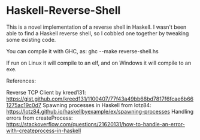 # Haskell-Reverse-Shell

This is a novel implementation of a reverse shell in Haskell. I wasn't been able to find a Haskell reverse shell, so I cobbled one together by tweaking some existing code.

You can compile it with GHC, as: ghc --make reverse-shell.hs

If run on Linux it will compile to an elf, and on Windows it will compile to an exe.

References:

Reverse TCP Client by kreed131: https://gist.github.com/kreed131/1100407/77f43a49bb68bd7817f6fcae6b661275ac19c0d7
Spawning processes in Haskell from lotz84: https://lotz84.github.io/haskellbyexample/ex/spawning-processes
Handling errors from createProcess: https://stackoverflow.com/questions/21620131/how-to-handle-an-error-with-createprocess-in-haskell

